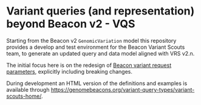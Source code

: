 # Variant queries (and representation) beyond Beacon v2 - **VQS**

Starting from the Beacon v2 `GenomicVariation` model this repository provides a develop and test environment for the Beacon Variant Scouts team, to generate an updated query and data model aligned with VRS v2.n.

The initial focus here is on the redesign of [Beacon variant request parameters](https://github.com/ga4gh-beacon/genomic_variation-v2.n-draft-model/blob/main/src/requests), explicitly including breaking changes.

During development an HTML version of the definitions and examples is available through https://genomebeacons.org/variant-query-types/variant-scouts-home/.
